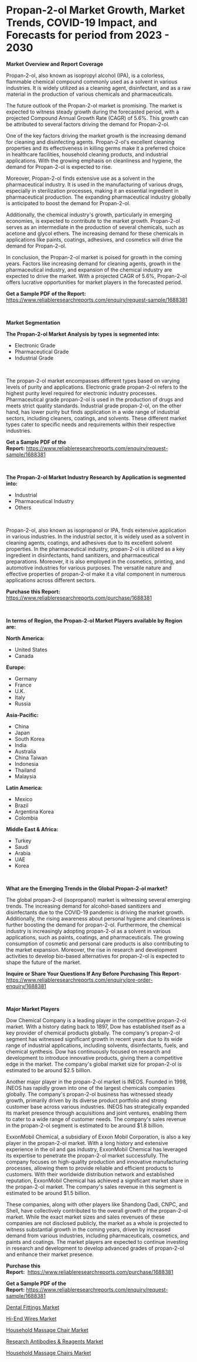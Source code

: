 <p><h1>Propan-2-ol Market Growth, Market Trends, COVID-19 Impact, and Forecasts for period from 2023 - 2030</h1></p><p><strong>Market Overview and Report Coverage</strong></p>
<p><p>Propan-2-ol, also known as isopropyl alcohol (IPA), is a colorless, flammable chemical compound commonly used as a solvent in various industries. It is widely utilized as a cleaning agent, disinfectant, and as a raw material in the production of various chemicals and pharmaceuticals.</p><p>The future outlook of the Propan-2-ol market is promising. The market is expected to witness steady growth during the forecasted period, with a projected Compound Annual Growth Rate (CAGR) of 5.6%. This growth can be attributed to several factors driving the demand for Propan-2-ol.</p><p>One of the key factors driving the market growth is the increasing demand for cleaning and disinfecting agents. Propan-2-ol's excellent cleaning properties and its effectiveness in killing germs make it a preferred choice in healthcare facilities, household cleaning products, and industrial applications. With the growing emphasis on cleanliness and hygiene, the demand for Propan-2-ol is expected to rise.</p><p>Moreover, Propan-2-ol finds extensive use as a solvent in the pharmaceutical industry. It is used in the manufacturing of various drugs, especially in sterilization processes, making it an essential ingredient in pharmaceutical production. The expanding pharmaceutical industry globally is anticipated to boost the demand for Propan-2-ol.</p><p>Additionally, the chemical industry's growth, particularly in emerging economies, is expected to contribute to the market growth. Propan-2-ol serves as an intermediate in the production of several chemicals, such as acetone and glycol ethers. The increasing demand for these chemicals in applications like paints, coatings, adhesives, and cosmetics will drive the demand for Propan-2-ol.</p><p>In conclusion, the Propan-2-ol market is poised for growth in the coming years. Factors like increasing demand for cleaning agents, growth in the pharmaceutical industry, and expansion of the chemical industry are expected to drive the market. With a projected CAGR of 5.6%, Propan-2-ol offers lucrative opportunities for market players in the forecasted period.</p></p>
<p><strong>Get a Sample PDF of the Report:</strong> <a href="https://www.reliableresearchreports.com/enquiry/request-sample/1688381">https://www.reliableresearchreports.com/enquiry/request-sample/1688381</a></p>
<p>&nbsp;</p>
<p><strong>Market Segmentation</strong></p>
<p><strong>The Propan-2-ol Market Analysis by types is segmented into:</strong></p>
<p><ul><li>Electronic Grade</li><li>Pharmaceutical Grade</li><li>Industrial Grade</li></ul></p>
<p>&nbsp;</p>
<p><p>The propan-2-ol market encompasses different types based on varying levels of purity and applications. Electronic grade propan-2-ol refers to the highest purity level required for electronic industry processes. Pharmaceutical grade propan-2-ol is used in the production of drugs and meets strict quality standards. Industrial grade propan-2-ol, on the other hand, has lower purity but finds application in a wide range of industrial sectors, including cleaners, coatings, and solvents. These different market types cater to specific needs and requirements within their respective industries.</p></p>
<p><strong>Get a Sample PDF of the Report:</strong>&nbsp;<a href="https://www.reliableresearchreports.com/enquiry/request-sample/1688381">https://www.reliableresearchreports.com/enquiry/request-sample/1688381</a></p>
<p>&nbsp;</p>
<p><strong>The Propan-2-ol Market Industry Research by Application is segmented into:</strong></p>
<p><ul><li>Industrial</li><li>Pharmaceutical Industry</li><li>Others</li></ul></p>
<p>&nbsp;</p>
<p><p>Propan-2-ol, also known as isopropanol or IPA, finds extensive application in various industries. In the industrial sector, it is widely used as a solvent in cleaning agents, coatings, and adhesives due to its excellent solvent properties. In the pharmaceutical industry, propan-2-ol is utilized as a key ingredient in disinfectants, hand sanitizers, and pharmaceutical preparations. Moreover, it is also employed in the cosmetics, printing, and automotive industries for various purposes. The versatile nature and effective properties of propan-2-ol make it a vital component in numerous applications across different sectors.</p></p>
<p><strong>Purchase this Report:</strong>&nbsp; <a href="https://www.reliableresearchreports.com/purchase/1688381">https://www.reliableresearchreports.com/purchase/1688381</a></p>
<p>&nbsp;</p>
<p><strong>In terms of Region, the Propan-2-ol Market Players available by Region are:</strong></p>
<p>
    <p> <strong> North America: </strong>
        <ul>
            <li>United States</li>
            <li>Canada</li>
        </ul>
        </p> 
    <p> <strong> Europe: </strong>
        <ul>
            <li>Germany</li>
            <li>France</li>
            <li>U.K.</li>
            <li>Italy</li>
            <li>Russia</li>
        </ul>
        </p> 
    <p> <strong> Asia-Pacific: </strong>
        <ul>
            <li>China</li>
            <li>Japan</li>
            <li>South Korea</li>
            <li>India</li>
            <li>Australia</li>
            <li>China Taiwan</li>
            <li>Indonesia</li>
            <li>Thailand</li>
            <li>Malaysia</li>
        </ul>
        </p> 
    <p> <strong> Latin America: </strong>
        <ul>
            <li>Mexico</li>
            <li>Brazil</li>
            <li>Argentina Korea</li>
            <li>Colombia</li>
        </ul>
        </p> 
    <p> <strong> Middle East & Africa: </strong>
        <ul>
            <li>Turkey</li>
            <li>Saudi</li>
            <li>Arabia</li>
            <li>UAE</li>
            <li>Korea</li>
        </ul>
    </p>
    </p>
<p>&nbsp;</p>
<p><strong>What are the Emerging Trends in the Global Propan-2-ol market?</strong></p>
<p><p>The global propan-2-ol (isopropanol) market is witnessing several emerging trends. The increasing demand for alcohol-based sanitizers and disinfectants due to the COVID-19 pandemic is driving the market growth. Additionally, the rising awareness about personal hygiene and cleanliness is further boosting the demand for propan-2-ol. Furthermore, the chemical industry is increasingly adopting propan-2-ol as a solvent in various applications, such as paints, coatings, and pharmaceuticals. The growing consumption of cosmetic and personal care products is also contributing to the market expansion. Moreover, the rise in research and development activities to develop bio-based alternatives for propan-2-ol is expected to shape the future of the market.</p></p>
<p><strong>Inquire or Share Your Questions If Any Before Purchasing This Report</strong>- <a href="https://www.reliableresearchreports.com/enquiry/pre-order-enquiry/1688381">https://www.reliableresearchreports.com/enquiry/pre-order-enquiry/1688381</a></p>
<p>&nbsp;</p>
<p><strong>Major Market Players</strong></p>
<p><p>Dow Chemical Company is a leading player in the competitive propan-2-ol market. With a history dating back to 1897, Dow has established itself as a key provider of chemical products globally. The company's propan-2-ol segment has witnessed significant growth in recent years due to its wide range of industrial applications, including solvents, disinfectants, fuels, and chemical synthesis. Dow has continuously focused on research and development to introduce innovative products, giving them a competitive edge in the market. The company's global market size for propan-2-ol is estimated to be around $2.5 billion.</p><p>Another major player in the propan-2-ol market is INEOS. Founded in 1998, INEOS has rapidly grown into one of the largest chemicals companies globally. The company's propan-2-ol business has witnessed steady growth, primarily driven by its diverse product portfolio and strong customer base across various industries. INEOS has strategically expanded its market presence through acquisitions and joint ventures, enabling them to cater to a wide range of customer needs. The company's sales revenue in the propan-2-ol segment is estimated to be around $1.8 billion.</p><p>ExxonMobil Chemical, a subsidiary of Exxon Mobil Corporation, is also a key player in the propan-2-ol market. With a long history and extensive experience in the oil and gas industry, ExxonMobil Chemical has leveraged its expertise to penetrate the propan-2-ol market successfully. The company focuses on high-quality production and innovative manufacturing processes, allowing them to provide reliable and efficient products to customers. With their worldwide distribution network and established reputation, ExxonMobil Chemical has achieved a significant market share in the propan-2-ol market. The company's sales revenue in this segment is estimated to be around $1.5 billion.</p><p>These companies, along with other players like Shandong Dadi, CNPC, and Shell, have collectively contributed to the overall growth of the propan-2-ol market. While the exact market sizes and sales revenues of these companies are not disclosed publicly, the market as a whole is projected to witness substantial growth in the coming years, driven by increased demand from various industries, including pharmaceuticals, cosmetics, and paints and coatings. The market players are expected to continue investing in research and development to develop advanced grades of propan-2-ol and enhance their market presence.</p></p>
<p><strong>Purchase this Report:</strong>&nbsp;&nbsp;<a href="https://www.reliableresearchreports.com/purchase/1688381">https://www.reliableresearchreports.com/purchase/1688381</a></p>
<p></p>
<p><strong>Get a Sample PDF of the Report:</strong>&nbsp;<a href="https://www.reliableresearchreports.com/enquiry/request-sample/1688381">https://www.reliableresearchreports.com/enquiry/request-sample/1688381</a></p>
<p><p><a href="https://medium.com/@isaiasmarks/dental-fittings-market-the-key-to-successful-business-strategy-forecast-till-2030-4cfa0084a22c">Dental Fittings Market</a></p><p><a href="https://www.linkedin.com/pulse/hi-end-wires-market-challenges-opportunities-growth-drivers-sx4ec/">Hi-End Wires Market</a></p><p><a href="https://www.linkedin.com/pulse/household-massage-chair-market-size-2023-2030-global-dxe8c/">Household Massage Chair Market</a></p><p><a href="https://medium.com/@devyncasper/research-antibodies-reagents-market-size-and-market-trends-complete-industry-overview-2023-to-f3bc2d275706">Research Antibodies & Reagents Market</a></p><p><a href="https://www.linkedin.com/pulse/household-massage-chairs-market-insights-players-forecast-ehvqc/">Household Massage Chairs Market</a></p></p>